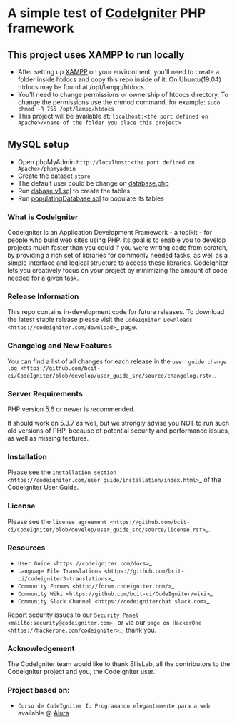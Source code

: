 # A simple test of [CodeIgniter](https://codeigniter.com/) PHP framework

## This project uses XAMPP to run locally

- After setting up [XAMPP](https://www.apachefriends.org/pt_br/index.html) on your environment, you'll need to create a folder inside htdocs and copy this repo inside of it. On Ubuntu(19.04) htdocs may be found at /opt/lampp/htdocs. 
- You'll need to change permissions or ownership of htdocs directory. To change the permissions use the chmod command, for example: `sudo chmod -R 755 /opt/lampp/htdocs`
- This project will be available at: `localhost:<the port defined on Apache>/<name of the folder you place this project>`

## MySQL setup

- Open phpMyAdmin `http://localhost:<the port defined on Apache>/phpmyadmin`
- Create the dataset `store`
- The default user could be change on [database.php](https://github.com/ymaniz09/codeigniter-alura/blob/master/application/config/database.php)
- Run [dabase.v1.sql](https://github.com/ymaniz09/codeigniter-alura/blob/master/application/temp/dabase.v1.sql) to create the tables
- Run [populatingDatabase.sql](https://github.com/ymaniz09/codeigniter-alura/blob/master/application/temp/populatingDatabase.sql) to populate its tables


### What is CodeIgniter


CodeIgniter is an Application Development Framework - a toolkit - for people
who build web sites using PHP. Its goal is to enable you to develop projects
much faster than you could if you were writing code from scratch, by providing
a rich set of libraries for commonly needed tasks, as well as a simple
interface and logical structure to access these libraries. CodeIgniter lets
you creatively focus on your project by minimizing the amount of code needed
for a given task.


### Release Information


This repo contains in-development code for future releases. To download the
latest stable release please visit the `CodeIgniter Downloads
<https://codeigniter.com/download>`_ page.


### Changelog and New Features


You can find a list of all changes for each release in the `user
guide change log <https://github.com/bcit-ci/CodeIgniter/blob/develop/user_guide_src/source/changelog.rst>`_.


### Server Requirements


PHP version 5.6 or newer is recommended.

It should work on 5.3.7 as well, but we strongly advise you NOT to run
such old versions of PHP, because of potential security and performance
issues, as well as missing features.


### Installation


Please see the `installation section <https://codeigniter.com/user_guide/installation/index.html>`_
of the CodeIgniter User Guide.


### License


Please see the `license
agreement <https://github.com/bcit-ci/CodeIgniter/blob/develop/user_guide_src/source/license.rst>`_.


### Resources


-  `User Guide <https://codeigniter.com/docs>`_
-  `Language File Translations <https://github.com/bcit-ci/codeigniter3-translations>`_
-  `Community Forums <http://forum.codeigniter.com/>`_
-  `Community Wiki <https://github.com/bcit-ci/CodeIgniter/wiki>`_
-  `Community Slack Channel <https://codeigniterchat.slack.com>`_

Report security issues to our `Security Panel <mailto:security@codeigniter.com>`_
or via our `page on HackerOne <https://hackerone.com/codeigniter>`_, thank you.


### Acknowledgement


The CodeIgniter team would like to thank EllisLab, all the
contributors to the CodeIgniter project and you, the CodeIgniter user.


### Project based on: 
- `Curso de CodeIgniter I: Programando elegantemente para a web` available @ [Alura](https://cursos.alura.com.br/course/codeigniter)
